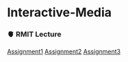 # Interactive-Media

### 🫀 RMIT Lecture

[Assignment1](https://yeonsu-sim.github.io/im2320/assign_1/)
[Assignment2](https://yeonsu-sim.github.io/im2320/assign_2/)
[Assignment3](https://yeonsu-sim.github.io/im2320/assign_3/)
